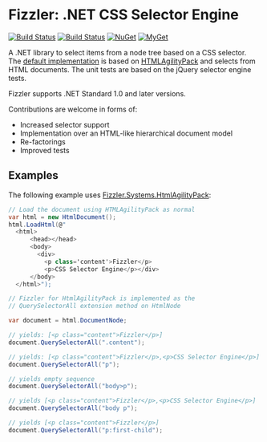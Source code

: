 # Fizzler: .NET CSS Selector Engine

[![Build Status][win-build-badge]][win-builds]
[![Build Status][nix-build-badge]][nix-builds]
[![NuGet][nuget-badge]][nuget-pkg]
[![MyGet][myget-badge]][edge-pkgs]

A .NET library to select items from a node tree based on a CSS selector.
The [default implementation][fizzhap] is based on [HTMLAgilityPack][hap] and
selects from HTML documents. The unit tests are based on the jQuery
selector engine tests.

Fizzler supports .NET Standard 1.0 and later versions.

Contributions are welcome in forms of:

  * Increased selector support
  * Implementation over an HTML-like hierarchical document model
  * Re-factorings
  * Improved tests

## Examples

The following example uses [Fizzler.Systems.HtmlAgilityPack][fizzhap]:

```c#
// Load the document using HTMLAgilityPack as normal
var html = new HtmlDocument();
html.LoadHtml(@"
  <html>
      <head></head>
      <body>
        <div>
          <p class='content'>Fizzler</p>
          <p>CSS Selector Engine</p></div>
      </body>
  </html>");

// Fizzler for HtmlAgilityPack is implemented as the
// QuerySelectorAll extension method on HtmlNode

var document = html.DocumentNode;

// yields: [<p class="content">Fizzler</p>]
document.QuerySelectorAll(".content");

// yields: [<p class="content">Fizzler</p>,<p>CSS Selector Engine</p>]
document.QuerySelectorAll("p");

// yields empty sequence
document.QuerySelectorAll("body>p");

// yields [<p class="content">Fizzler</p>,<p>CSS Selector Engine</p>]
document.QuerySelectorAll("body p");

// yields [<p class="content">Fizzler</p>]
document.QuerySelectorAll("p:first-child");
```


[win-build-badge]: https://img.shields.io/appveyor/ci/raboof/fizzler/master.svg?label=windows
[win-builds]: https://ci.appveyor.com/project/raboof/fizzler
[nix-build-badge]: https://img.shields.io/travis/atifaziz/Fizzler/master.svg?label=linux
[nix-builds]: https://travis-ci.org/atifaziz/Fizzler
[myget-badge]: https://img.shields.io/myget/raboof/vpre/Fizzler.svg?label=myget
[edge-pkgs]: https://www.myget.org/feed/raboof/package/nuget/Fizzler
[nuget-badge]: https://img.shields.io/nuget/v/Fizzler.svg
[nuget-pkg]: https://www.nuget.org/packages/Fizzler

[fizzhap]: http://www.nuget.org/packages/Fizzler.Systems.HtmlAgilityPack/
[hap]: http://html-agility-pack.net/
